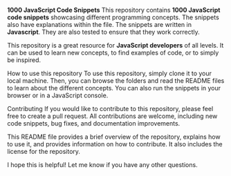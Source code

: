 
**1000 JavaScript Code Snippets**
This repository contains **1000 JavaScript code snippets** showcasing different programming concepts. The snippets also have explanations within the file.
The snippets are written in **Javascript**. They are also tested to ensure that they work correctly.

This repository is a great resource for **JavaScript developers** of all levels. It can be used to learn new concepts, to find examples of code, or to simply be inspired.

How to use this repository
To use this repository, simply clone it to your local machine. Then, you can browse the folders and read the README files to learn about the different concepts. You can also run the snippets in your browser or in a JavaScript console.

Contributing
If you would like to contribute to this repository, please feel free to create a pull request. All contributions are welcome, including new code snippets, bug fixes, and documentation improvements.


This README file provides a brief overview of the repository, explains how to use it, and provides information on how to contribute. It also includes the license for the repository.

I hope this is helpful! Let me know if you have any other questions.

